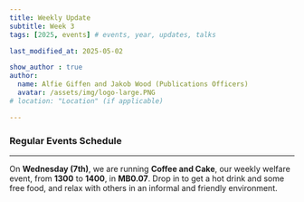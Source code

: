 ```yaml
---
title: Weekly Update
subtitle: Week 3
tags: [2025, events] # events, year, updates, talks

last_modified_at: 2025-05-02

show_author : true
author:
  name: Alfie Giffen and Jakob Wood (Publications Officers)
  avatar: /assets/img/logo-large.PNG
# location: "Location" (if applicable)

---
```


### Regular Events Schedule

---

On **Wednesday (7th)**, we are running **Coffee and Cake**, our weekly welfare event, from **1300** to **1400**, in **MB0.07**. Drop in to get a hot drink and some free food, and relax with others in an informal and friendly environment.
